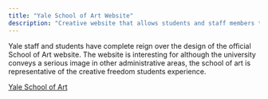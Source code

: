 ```yaml
---
title: "Yale School of Art Website"
description: "Creative website that allows students and staff members to edit the layout and visuals."
---
```

Yale staff and students have complete reign over the design of the official School of Art website. The website is interesting for although the university conveys a serious image in other administrative areas, the school of art is representative of the creative freedom students experience.


[Yale School of Art](http://art.yale.edu/)
